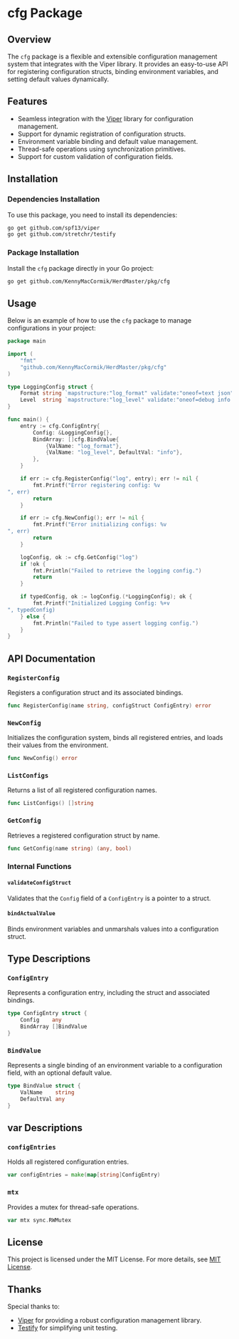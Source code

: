 # cfg Package

## Overview

The `cfg` package is a flexible and extensible configuration management system that integrates with the Viper library. It provides an easy-to-use API for registering configuration structs, binding environment variables, and setting default values dynamically.

## Features

- Seamless integration with the [Viper](https://github.com/spf13/viper) library for configuration management.
- Support for dynamic registration of configuration structs.
- Environment variable binding and default value management.
- Thread-safe operations using synchronization primitives.
- Support for custom validation of configuration fields.

## Installation

### Dependencies Installation

To use this package, you need to install its dependencies:

```bash
go get github.com/spf13/viper
go get github.com/stretchr/testify
```

### Package Installation

Install the `cfg` package directly in your Go project:

```bash
go get github.com/KennyMacCormik/HerdMaster/pkg/cfg
```

## Usage

Below is an example of how to use the `cfg` package to manage configurations in your project:

```go
package main

import (
	"fmt"
	"github.com/KennyMacCormik/HerdMaster/pkg/cfg"
)

type LoggingConfig struct {
	Format string `mapstructure:"log_format" validate:"oneof=text json"`
	Level  string `mapstructure:"log_level" validate:"oneof=debug info warn error"`
}

func main() {
	entry := cfg.ConfigEntry{
		Config: &LoggingConfig{},
		BindArray: []cfg.BindValue{
			{ValName: "log_format"},
			{ValName: "log_level", DefaultVal: "info"},
		},
	}

	if err := cfg.RegisterConfig("log", entry); err != nil {
		fmt.Printf("Error registering config: %v
", err)
		return
	}

	if err := cfg.NewConfig(); err != nil {
		fmt.Printf("Error initializing configs: %v
", err)
		return
	}

	logConfig, ok := cfg.GetConfig("log")
	if !ok {
		fmt.Println("Failed to retrieve the logging config.")
		return
	}

	if typedConfig, ok := logConfig.(*LoggingConfig); ok {
		fmt.Printf("Initialized Logging Config: %+v
", typedConfig)
	} else {
		fmt.Println("Failed to type assert logging config.")
	}
}
```

## API Documentation

### `RegisterConfig`

Registers a configuration struct and its associated bindings.

```go
func RegisterConfig(name string, configStruct ConfigEntry) error
```

### `NewConfig`

Initializes the configuration system, binds all registered entries, and loads their values from the environment.

```go
func NewConfig() error
```

### `ListConfigs`

Returns a list of all registered configuration names.

```go
func ListConfigs() []string
```

### `GetConfig`

Retrieves a registered configuration struct by name.

```go
func GetConfig(name string) (any, bool)
```

### Internal Functions

#### `validateConfigStruct`

Validates that the `Config` field of a `ConfigEntry` is a pointer to a struct.

#### `bindActualValue`

Binds environment variables and unmarshals values into a configuration struct.

## Type Descriptions

### `ConfigEntry`

Represents a configuration entry, including the struct and associated bindings.

```go
type ConfigEntry struct {
	Config    any
	BindArray []BindValue
}
```

### `BindValue`

Represents a single binding of an environment variable to a configuration field, with an optional default value.

```go
type BindValue struct {
	ValName    string
	DefaultVal any
}
```

## var Descriptions

### `configEntries`

Holds all registered configuration entries.

```go
var configEntries = make(map[string]ConfigEntry)
```

### `mtx`

Provides a mutex for thread-safe operations.

```go
var mtx sync.RWMutex
```

## License

This project is licensed under the MIT License. For more details, see [MIT License](https://opensource.org/licenses/MIT).

## Thanks

Special thanks to:
- [Viper](https://github.com/spf13/viper) for providing a robust configuration management library.
- [Testify](https://github.com/stretchr/testify) for simplifying unit testing.

